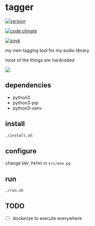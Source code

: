 # tagger

[![version](https://img.shields.io/github/v/release/bamdadsabbagh/tagger)](#-discogs-to-id3-tagger)

[![code climate](https://api.codeclimate.com/v1/badges/cdc93bb5c41d0f1368fd/maintainability)](#-discogs-to-id3-tagger)

[![snyk](https://img.shields.io/snyk/vulnerabilities/github/bamdadsabbagh/tagger)](#-discogs-to-id3-tagger)

my own tagging tool for my audio library.

most of the things are hardcoded

<img src="https://i.imgur.com/0XdbwG1.gif"/>

## dependencies

- python3
- python3-pip
- python3-venv

## install

```bash
./install.sh
```

## configure

change `ENV_PATHS` in `src/env.py`

## run

```bash
./run.sh
```

## TODO

- [ ] dockerize to execute everywhere
